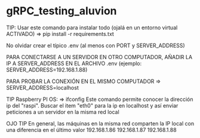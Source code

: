 # gRPC_testing_aluvion

TIP: Usar este comando para instalar todo (ojalá en un entorno virtual ACTIVADO) 
=> pip install -r requirements.txt

No olvidar crear el típico .env (al menos con PORT y SERVER_ADDRESS)

PARA CONECTARSE A UN SERVIDOR EN OTRO COMPUTADOR, AÑADIR LA IP A SERVER_ADDRESS EN EL ARCHIVO .env
(ejemplo: SERVER_ADDRESS=192.168.1.88)

PARA PROBAR LA CONEXIÓN EN EL MISMO COMPUTADOR => SERVER_ADDRESS=localhost

TIP Raspberry PI OS:
=> ifconfig
Este comando permite conocer la dirección ip del "raspi".
Buscar el item "eth0" para la ip en localhost y así enviar peticiones a un servidor en la misma red local

OJO TIP
En general, las máquinas en la misma red comparten la IP local con una diferencia en el último valor
192.168.1.86
192.168.1.87
192.168.1.88
